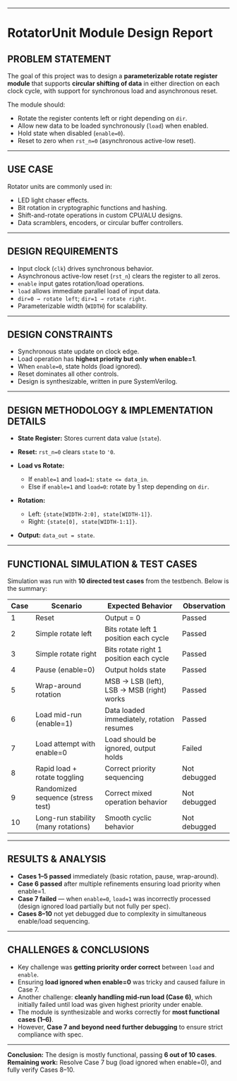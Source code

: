 
---

# RotatorUnit Module Design Report

## PROBLEM STATEMENT

The goal of this project was to design a **parameterizable rotate register module** that supports **circular shifting of data** in either direction on each clock cycle, with support for synchronous load and asynchronous reset.

The module should:

* Rotate the register contents left or right depending on `dir`.
* Allow new data to be loaded synchronously (`load`) when enabled.
* Hold state when disabled (`enable=0`).
* Reset to zero when `rst_n=0` (asynchronous active-low reset).

---

## USE CASE

Rotator units are commonly used in:

* LED light chaser effects.
* Bit rotation in cryptographic functions and hashing.
* Shift-and-rotate operations in custom CPU/ALU designs.
* Data scramblers, encoders, or circular buffer controllers.

---

## DESIGN REQUIREMENTS

* Input clock (`clk`) drives synchronous behavior.
* Asynchronous active-low reset (`rst_n`) clears the register to all zeros.
* `enable` input gates rotation/load operations.
* `load` allows immediate parallel load of input data.
* `dir=0 → rotate left`; `dir=1 → rotate right`.
* Parameterizable width (`WIDTH`) for scalability.

---

## DESIGN CONSTRAINTS

* Synchronous state update on clock edge.
* Load operation has **highest priority but only when enable=1**.
* When `enable=0`, state holds (load ignored).
* Reset dominates all other controls.
* Design is synthesizable, written in pure SystemVerilog.

---

## DESIGN METHODOLOGY & IMPLEMENTATION DETAILS

* **State Register:** Stores current data value (`state`).
* **Reset:** `rst_n=0` clears `state` to `'0`.
* **Load vs Rotate:**

  * If `enable=1` and `load=1`: `state <= data_in`.
  * Else if `enable=1` and `load=0`: rotate by 1 step depending on `dir`.
* **Rotation:**

  * Left: `{state[WIDTH-2:0], state[WIDTH-1]}`.
  * Right: `{state[0], state[WIDTH-1:1]}`.
* **Output:** `data_out = state`.

---

## FUNCTIONAL SIMULATION & TEST CASES

Simulation was run with **10 directed test cases** from the testbench.
Below is the summary:

| Case | Scenario                            | Expected Behavior                         | Observation     |
| ---- | ----------------------------------- | ----------------------------------------- | --------------- |
| 1    | Reset                               | Output = 0                                |  Passed        |
| 2    | Simple rotate left                  | Bits rotate left 1 position each cycle    |  Passed        |
| 3    | Simple rotate right                 | Bits rotate right 1 position each cycle   |  Passed        |
| 4    | Pause (enable=0)                    | Output holds state                        |  Passed        |
| 5    | Wrap-around rotation                | MSB → LSB (left), LSB → MSB (right) works |  Passed        |
| 6    | Load mid-run (enable=1)             | Data loaded immediately, rotation resumes |  Passed        |
| 7    | Load attempt with enable=0          | Load should be ignored, output holds      |  Failed        |
| 8    | Rapid load + rotate toggling        | Correct priority sequencing               |  Not debugged |
| 9    | Randomized sequence (stress test)   | Correct mixed operation behavior          |  Not debugged |
| 10   | Long-run stability (many rotations) | Smooth cyclic behavior                    |  Not debugged |

---

## RESULTS & ANALYSIS

* **Cases 1–5 passed** immediately (basic rotation, pause, wrap-around).
* **Case 6 passed** after multiple refinements ensuring load priority when enable=1.
* **Case 7 failed** — when `enable=0`, `load=1` was incorrectly processed (design ignored load partially but not fully per spec).
* **Cases 8–10** not yet debugged due to complexity in simultaneous enable/load sequencing.

---

## CHALLENGES & CONCLUSIONS

* Key challenge was **getting priority order correct** between `load` and `enable`.
* Ensuring **load ignored when enable=0** was tricky and caused failure in Case 7.
* Another challenge: **cleanly handling mid-run load (Case 6)**, which initially failed until load was given highest priority under enable.
* The module is synthesizable and works correctly for **most functional cases (1–6)**.
* However, **Case 7 and beyond need further debugging** to ensure strict compliance with spec.

---

 **Conclusion:** The design is mostly functional, passing **6 out of 10 cases**.
 **Remaining work:** Resolve Case 7 bug (load ignored when enable=0), and fully verify Cases 8–10.

